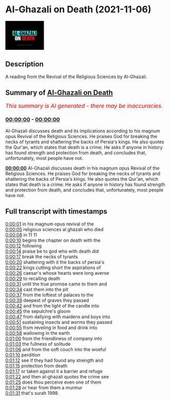 # Al-Ghazali on Death (2021-11-06)

![alt Al-Ghazali on Death](Nl1Mri_qhG4.jpg "Al-Ghazali on Death")

## Description

A reading from the Revival of the Religious Sciences by Al-Ghazali.

## Summary of [Al-Ghazali on Death](https://www.youtube.com/watch?v=Nl1Mri_qhG4)


*<span style="color:red; font-size:125%">This summary is AI generated - there may be inaccuracies</span>. [](/)*

### [00:00:00](https://www.youtube.com/watch?v=Nl1Mri_qhG4&t=0) - [00:00:00](https://www.youtube.com/watch?v=Nl1Mri_qhG4&t=0)

 Al-Ghazali discusses death and its implications according to his magnum opus Revival of the Religious Sciences. He praises God for breaking the necks of tyrants and shattering the backs of Persia's kings. He also quotes the Qur'an, which states that death is a crime. He asks if anyone in history has found strength and protection from death, and concludes that, unfortunately, most people have not.

**[00:00:00](https://www.youtube.com/watch?v=Nl1Mri_qhG4&t=0)** Al-Ghazali discusses death in his magnum opus Revival of the Religious Sciences. He praises God for breaking the necks of tyrants and shattering the backs of Persia's kings. He also quotes the Qur'an, which states that death is a crime. He asks if anyone in history has found strength and protection from death, and concludes that, unfortunately, most people have not.

## Full transcript with timestamps

[0:00:01](https://youtu.be/Nl1Mri_qhG4?t=1) in his magnum opus revival of the  
[0:00:05](https://youtu.be/Nl1Mri_qhG4?t=5) religious sciences al ghazali who died  
[0:00:08](https://youtu.be/Nl1Mri_qhG4?t=8) in 11 11  
[0:00:10](https://youtu.be/Nl1Mri_qhG4?t=10) begins the chapter on death with the  
[0:00:12](https://youtu.be/Nl1Mri_qhG4?t=12) following  
[0:00:14](https://youtu.be/Nl1Mri_qhG4?t=14) praise be to god who with death did  
[0:00:17](https://youtu.be/Nl1Mri_qhG4?t=17) break the necks of tyrants  
[0:00:20](https://youtu.be/Nl1Mri_qhG4?t=20) shattering with it the backs of persia's  
[0:00:22](https://youtu.be/Nl1Mri_qhG4?t=22) kings cutting short the aspirations of  
[0:00:26](https://youtu.be/Nl1Mri_qhG4?t=26) caesar's whose hearts were long averse  
[0:00:29](https://youtu.be/Nl1Mri_qhG4?t=29) to recalling death  
[0:00:31](https://youtu.be/Nl1Mri_qhG4?t=31) until the true promise came to them and  
[0:00:34](https://youtu.be/Nl1Mri_qhG4?t=34) cast them into the pit  
[0:00:37](https://youtu.be/Nl1Mri_qhG4?t=37) from the loftiest of palaces to the  
[0:00:39](https://youtu.be/Nl1Mri_qhG4?t=39) deepest of graves they passed  
[0:00:42](https://youtu.be/Nl1Mri_qhG4?t=42) and from the light of the candle into  
[0:00:45](https://youtu.be/Nl1Mri_qhG4?t=45) the sepulchre's gloom  
[0:00:47](https://youtu.be/Nl1Mri_qhG4?t=47) from dallying with maidens and boys into  
[0:00:51](https://youtu.be/Nl1Mri_qhG4?t=51) sustaining insects and worms they passed  
[0:00:55](https://youtu.be/Nl1Mri_qhG4?t=55) from reveling in food and drink into  
[0:00:58](https://youtu.be/Nl1Mri_qhG4?t=58) wallowing in the earth  
[0:01:00](https://youtu.be/Nl1Mri_qhG4?t=60) from the friendliness of company into  
[0:01:03](https://youtu.be/Nl1Mri_qhG4?t=63) the fullness of solitude  
[0:01:06](https://youtu.be/Nl1Mri_qhG4?t=66) and from the soft couch into the woeful  
[0:01:10](https://youtu.be/Nl1Mri_qhG4?t=70) perdition  
[0:01:12](https://youtu.be/Nl1Mri_qhG4?t=72) see if they had found any strength and  
[0:01:15](https://youtu.be/Nl1Mri_qhG4?t=75) protection from death  
[0:01:17](https://youtu.be/Nl1Mri_qhG4?t=77) or taken against it a barrier and refuge  
[0:01:22](https://youtu.be/Nl1Mri_qhG4?t=82) and then al-ghazali quotes the crime see  
[0:01:25](https://youtu.be/Nl1Mri_qhG4?t=85) does thou perceive even one of them  
[0:01:28](https://youtu.be/Nl1Mri_qhG4?t=88) or hear from them a murmur  
[0:01:31](https://youtu.be/Nl1Mri_qhG4?t=91) that's surah 1998.  
